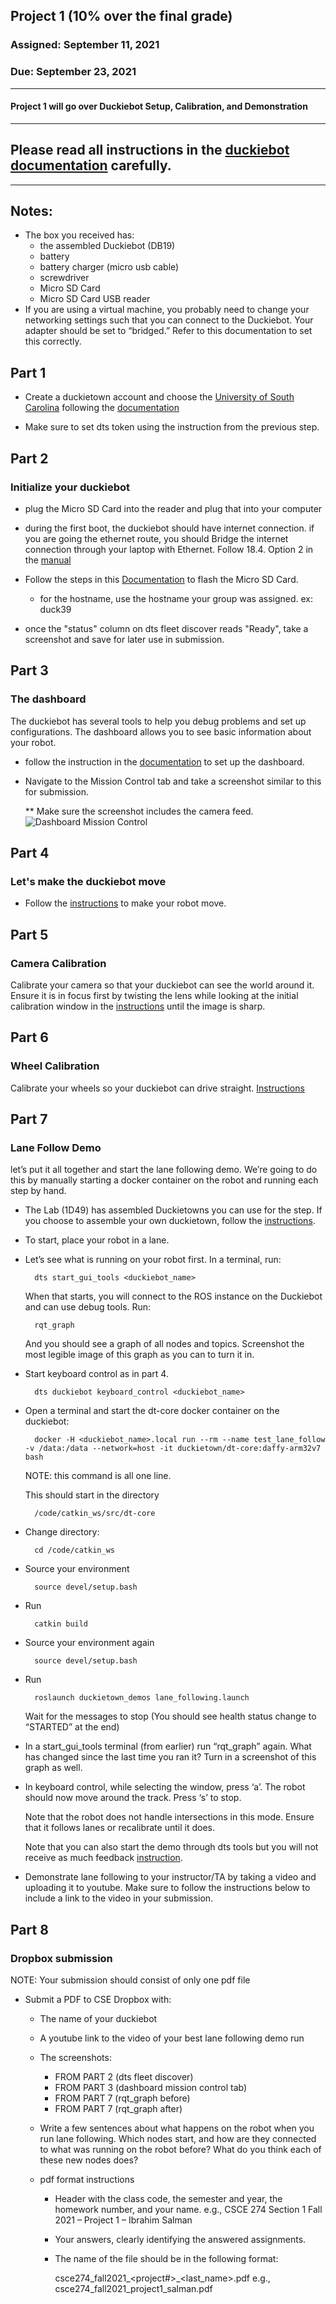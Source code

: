 ## Project 1 (10% over the final grade) 

### Assigned: September 11, 2021
### Due: September 23, 2021

--------

#### Project 1 will go over Duckiebot Setup, Calibration, and Demonstration

--------
## Please read all instructions in the [duckiebot documentation](https://docs.duckietown.org/DT19/opmanual_duckiebot/out.pdf) carefully.

--------

## Notes:
- The box you received has:
    - the assembled Duckiebot (DB19)
    - battery
    - battery charger (micro usb cable)
    - screwdriver
    - Micro SD Card
    - Micro SD Card USB reader
- If you are using a virtual machine, you probably need to change your networking settings such that you can connect to the Duckiebot. Your adapter should be set to “bridged.” Refer to this documentation to set this correctly.


## Part 1
- Create a duckietown account and choose the [University of South Carolina](https://sc.duckietown.org/sc/sc-roster) following the [documentation](https://docs.duckietown.org/daffy/opmanual_duckiebot/out/dt_account.html)

- Make sure to set dts token using the instruction from the previous step.

## Part 2

### Initialize your duckiebot
- plug the Micro SD Card into the reader and plug that into your computer
- during the first boot, the duckiebot should have internet connection. if you are going the ethernet route, you should Bridge the internet connection through your laptop with Ethernet. Follow 18.4. Option 2 in the [manual](https://docs.duckietown.org/daffy/opmanual_duckiebot/out/duckiebot_network.html)
- Follow the steps in this [Documentation](https://docs.duckietown.org/daffy/opmanual_duckiebot/out/setup_duckiebot.html) to flash the Micro SD Card.
    - for the hostname, use the hostname your group was assigned. ex: duck39
   
- once the "status" column on dts fleet discover reads "Ready", take a screenshot and save for later use in submission.

## Part 3
### The dashboard
The duckiebot has several tools to help you debug problems and set up configurations. The dashboard allows you to see basic information about your robot.

- follow the instruction in the [documentation](https://docs.duckietown.org/daffy/opmanual_duckiebot/out/duckiebot_dashboard_setup.html) to set up the dashboard.
- Navigate to the Mission Control tab and take a screenshot similar to this for submission. 

    ** Make sure the screenshot includes the camera feed.
![Dashboard Mission Control](./dashboard_mission_control.png)

## Part 4
### Let's make the duckiebot move
- Follow the [instructions](https://docs.duckietown.org/daffy/opmanual_duckiebot/out/rc_control.html) to make your robot move.

## Part 5
### Camera Calibration

Calibrate your camera so that your duckiebot can see the world around it. Ensure it is in focus first by twisting the lens while looking at the initial calibration window in the [instructions](https://docs.duckietown.org/daffy/opmanual_duckiebot/out/camera_calib.html) until the image is sharp. 

## Part 6
### Wheel Calibration

Calibrate your wheels so your duckiebot can drive straight. [Instructions](https://docs.duckietown.org/daffy/opmanual_duckiebot/out/wheel_calibration.html)

## Part 7
### Lane Follow Demo

let’s put it all together and start the lane following demo. We’re going to do this by manually starting a docker container on the robot and running each step by hand. 

- The Lab (1D49) has assembled Duckietowns you can use for the step. If you choose to assemble your own duckietown, follow the [instructions](https://docs.duckietown.org/daffy/opmanual_duckietown/out/dt_ops_appearance_specifications.html).

- To start, place your robot in a lane.
- Let’s see what is running on your robot first. In a terminal, run:

        dts start_gui_tools <duckiebot_name>

    When that starts, you will connect to the ROS instance on the Duckiebot and can use debug tools. Run:
        
        rqt_graph
    And you should see a graph of all nodes and topics. Screenshot the most legible image of this graph as you can to turn it in.

- Start keyboard control as in part 4.

        dts duckiebot keyboard_control <duckiebot_name>

- Open a terminal and start the dt-core docker container on the duckiebot:

        docker -H <duckiebot_name>.local run --rm --name test_lane_follow -v /data:/data --network=host -it duckietown/dt-core:daffy-arm32v7 bash
    NOTE: this command is all one line.

    This should start in the directory 
    
        /code/catkin_ws/src/dt-core

- Change directory:

        cd /code/catkin_ws

- Source your environment
    
        source devel/setup.bash
- Run 
    
        catkin build 

- Source your environment again
        
        source devel/setup.bash

- Run
        
        roslaunch duckietown_demos lane_following.launch 
        
    Wait for the messages to stop (You should see health status change to “STARTED” at the end)

- In a start_gui_tools terminal (from earlier) run “rqt_graph” again. What has changed since the last time you ran it? Turn in a screenshot of this graph as well.

- In keyboard control, while selecting the window, press ‘a’. The robot should now move around the track. Press ‘s’ to stop. 

    Note that the robot does not handle intersections in this mode. Ensure that it follows lanes or recalibrate until it does.

    Note that you can also start the demo through dts tools but you will not receive as much feedback [instruction](https://docs.duckietown.org/daffy/opmanual_duckiebot/out/demos.html).

- Demonstrate lane following to your instructor/TA by taking a video and uploading it to youtube. Make sure to follow the instructions below to include a link to the video in your submission.


## Part 8

### Dropbox submission

NOTE: Your submission should consist of only one pdf file

- Submit a PDF to CSE Dropbox with:

    * The name of your duckiebot
    * A youtube link to the video of your best lane following demo run
    * The screenshots:
        - FROM PART 2 (dts fleet discover)
        - FROM PART 3 (dashboard mission control tab)
        - FROM PART 7 (rqt_graph before)
        - FROM PART 7 (rqt_graph after)

    * Write a few sentences about what happens on the robot when you run lane following. Which nodes start, and how are they connected to what was running on the robot before? What do you think each of these new nodes does?

    * pdf format instructions
        * Header with the class code, the semester and year, the homework number, and your name.
          e.g., CSCE 274 Section 1 Fall 2021 – Project 1 – Ibrahim Salman
          
        * Your answers, clearly identifying the answered assignments.

        * The name of the file should be in the following format:
        
            csce274_fall2021_<project#>_<last_name>.pdf
            e.g., csce274_fall2021_project1_salman.pdf


